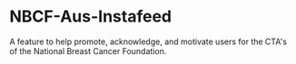 # NBCF-Aus-Instafeed

A feature to help promote, acknowledge, and motivate users for the CTA's of the National Breast Cancer Foundation.
